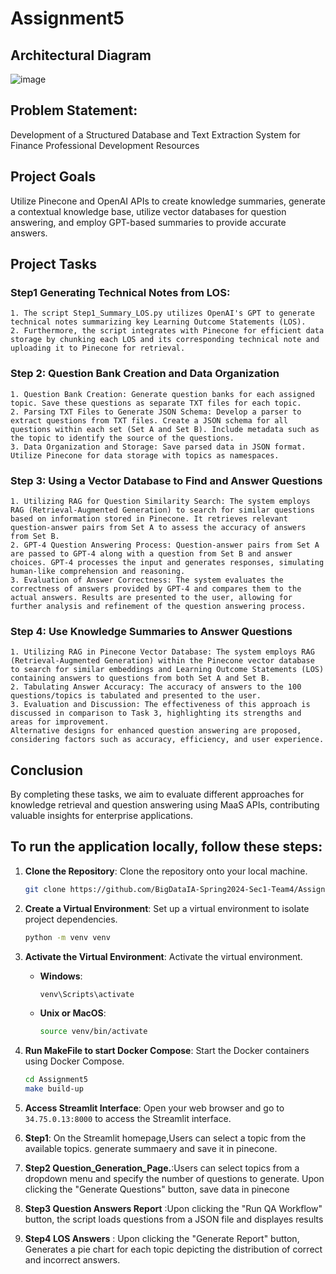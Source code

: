 # Assignment5

## Architectural Diagram
![image](https://github.com/BigDataIA-Spring2024-Sec2-Team4/Assignment5/assets/145082704/501a51ee-a3e5-4093-ab01-e4e27e3ae316)


## Problem Statement:
Development of a Structured Database and Text Extraction System for Finance Professional Development Resources

## Project Goals
Utilize Pinecone and OpenAI APIs to create knowledge summaries, generate a contextual knowledge base, utilize vector databases for question answering, and employ GPT-based summaries to provide accurate answers.

## Project Tasks
  
### Step1 Generating Technical Notes from LOS:
        
    1. The script Step1_Summary_LOS.py utilizes OpenAI's GPT to generate technical notes summarizing key Learning Outcome Statements (LOS).
    2. Furthermore, the script integrates with Pinecone for efficient data storage by chunking each LOS and its corresponding technical note and uploading it to Pinecone for retrieval.

 ### Step 2: Question Bank Creation and Data Organization

    1. Question Bank Creation: Generate question banks for each assigned topic. Save these questions as separate TXT files for each topic.
    2. Parsing TXT Files to Generate JSON Schema: Develop a parser to extract questions from TXT files. Create a JSON schema for all questions within each set (Set A and Set B). Include metadata such as the topic to identify the source of the questions.
    3. Data Organization and Storage: Save parsed data in JSON format. Utilize Pinecone for data storage with topics as namespaces.


### Step 3: Using a Vector Database to Find and Answer Questions
    
    1. Utilizing RAG for Question Similarity Search: The system employs RAG (Retrieval-Augmented Generation) to search for similar questions based on information stored in Pinecone. It retrieves relevant question-answer pairs from Set A to assess the accuracy of answers from Set B.
    2. GPT-4 Question Answering Process: Question-answer pairs from Set A are passed to GPT-4 along with a question from Set B and answer choices. GPT-4 processes the input and generates responses, simulating human-like comprehension and reasoning.
    3. Evaluation of Answer Correctness: The system evaluates the correctness of answers provided by GPT-4 and compares them to the actual answers. Results are presented to the user, allowing for further analysis and refinement of the question answering process.

    
### Step 4: Use Knowledge Summaries to Answer Questions
    
    1. Utilizing RAG in Pinecone Vector Database: The system employs RAG (Retrieval-Augmented Generation) within the Pinecone vector database to search for similar embeddings and Learning Outcome Statements (LOS) containing answers to questions from both Set A and Set B.
    2. Tabulating Answer Accuracy: The accuracy of answers to the 100 questions/topics is tabulated and presented to the user.
    3. Evaluation and Discussion: The effectiveness of this approach is discussed in comparison to Task 3, highlighting its strengths and areas for improvement.
    Alternative designs for enhanced question answering are proposed, considering factors such as accuracy, efficiency, and user experience.

## Conclusion

By completing these tasks, we aim to evaluate different approaches for knowledge retrieval and question answering using MaaS APIs, contributing valuable insights for enterprise applications.


## To run the application locally, follow these steps:

1. **Clone the Repository**: Clone the repository onto your local machine.

   ```bash
   git clone https://github.com/BigDataIA-Spring2024-Sec1-Team4/Assignment5
   ```

2. **Create a Virtual Environment**: Set up a virtual environment to isolate project dependencies.

   ```bash
   python -m venv venv
   ```

3. **Activate the Virtual Environment**: Activate the virtual environment.

   - **Windows**:

     ```bash
     venv\Scripts\activate
     ```

   - **Unix or MacOS**:

     ```bash
     source venv/bin/activate
     ```

4. **Run MakeFile to start Docker Compose**: Start the Docker containers using Docker Compose.

   ```bash
   cd Assignment5
   make build-up
   ```

5. **Access Streamlit Interface**: Open your web browser and go to `34.75.0.13:8000` to access the Streamlit interface.

6. **Step1**: On the Streamlit homepage,Users can select a topic from the available topics. generate summaery and save it in pinecone.

7. **Step2 Question_Generation_Page.**:Users can select topics from a dropdown menu and specify the number of questions to generate. Upon clicking the "Generate Questions" button, save data in pinecone
8. **Step3 Question Answers Report** :Upon clicking the "Run QA Workflow" button, the script loads questions from a JSON file and displayes results
9. **Step4 LOS Answers** :  Upon clicking the "Generate Report" button, Generates a pie chart for each topic depicting the distribution of correct and incorrect answers.



